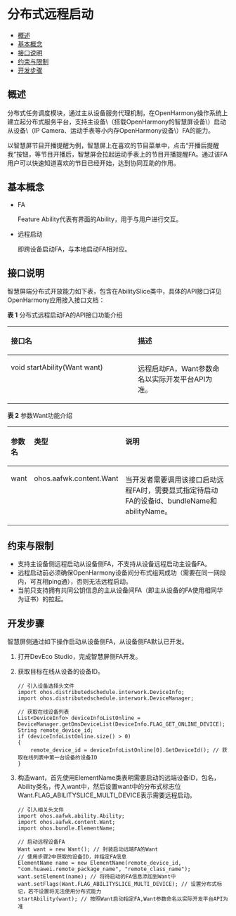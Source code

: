 # 分布式远程启动<a name="ZH-CN_TOPIC_0000001051071561"></a>

-   [概述](#section186634310418)
-   [基本概念](#section982651246)
-   [接口说明](#section125479541744)
-   [约束与限制](#section1165911177314)
-   [开发步骤](#section34171333656)

## 概述<a name="section186634310418"></a>

分布式任务调度模块，通过主从设备服务代理机制，在OpenHarmony操作系统上建立起分布式服务平台，支持主设备\（搭载OpenHarmony的智慧屏设备\）启动从设备\（IP Camera、运动手表等小内存OpenHarmony设备\）FA的能力。

以智慧屏节目开播提醒为例，智慧屏上在喜欢的节目菜单中，点击“开播后提醒我”按钮，等节目开播后，智慧屏会拉起运动手表上的节目开播提醒FA。通过该FA用户可以快速知道喜欢的节目已经开始，达到协同互助的作用。

## 基本概念<a name="section982651246"></a>

-   FA

    Feature Ability代表有界面的Ability，用于与用户进行交互。


-   远程启动

    即跨设备启动FA，与本地启动FA相对应。


## 接口说明<a name="section125479541744"></a>

智慧屏端分布式开放能力如下表，包含在AbilitySlice类中，具体的API接口详见OpenHarmony应用接入接口文档：

**表 1**  分布式远程启动FA的API接口功能介绍

<a name="table1731550155318"></a>
<table><thead align="left"><tr id="row4419501537"><th class="cellrowborder" valign="top" width="57.38999999999999%" id="mcps1.2.3.1.1"><p id="p54150165315"><a name="p54150165315"></a><a name="p54150165315"></a>接口名</p>
</th>
<th class="cellrowborder" valign="top" width="42.61%" id="mcps1.2.3.1.2"><p id="p941150145313"><a name="p941150145313"></a><a name="p941150145313"></a>描述</p>
</th>
</tr>
</thead>
<tbody><tr id="row34145016535"><td class="cellrowborder" valign="top" width="57.38999999999999%" headers="mcps1.2.3.1.1 "><p id="p1682733119213"><a name="p1682733119213"></a><a name="p1682733119213"></a>void startAbility(Want want)</p>
</td>
<td class="cellrowborder" valign="top" width="42.61%" headers="mcps1.2.3.1.2 "><p id="p13562171015712"><a name="p13562171015712"></a><a name="p13562171015712"></a>远程启动FA，Want参数命名以实际开发平台API为准。</p>
</td>
</tr>
</tbody>
</table>

**表 2**  参数Want功能介绍

<a name="table02120432364"></a>
<table><thead align="left"><tr id="row172294315361"><th class="cellrowborder" valign="top" width="5.780578057805781%" id="mcps1.2.4.1.1"><p id="p722144318360"><a name="p722144318360"></a><a name="p722144318360"></a>参数名</p>
</th>
<th class="cellrowborder" valign="top" width="29.322932293229325%" id="mcps1.2.4.1.2"><p id="p10227434363"><a name="p10227434363"></a><a name="p10227434363"></a>类型</p>
</th>
<th class="cellrowborder" valign="top" width="64.89648964896489%" id="mcps1.2.4.1.3"><p id="p22284383616"><a name="p22284383616"></a><a name="p22284383616"></a>说明</p>
</th>
</tr>
</thead>
<tbody><tr id="row3228436365"><td class="cellrowborder" valign="top" width="5.780578057805781%" headers="mcps1.2.4.1.1 "><p id="p1391227193713"><a name="p1391227193713"></a><a name="p1391227193713"></a>want</p>
</td>
<td class="cellrowborder" valign="top" width="29.322932293229325%" headers="mcps1.2.4.1.2 "><p id="p20993611193719"><a name="p20993611193719"></a><a name="p20993611193719"></a>ohos.aafwk.content.Want</p>
</td>
<td class="cellrowborder" valign="top" width="64.89648964896489%" headers="mcps1.2.4.1.3 "><p id="p10555172211377"><a name="p10555172211377"></a><a name="p10555172211377"></a>当开发者需要调用该接口启动远程FA时，需要显式指定待启动FA的设备id、bundleName和abilityName。</p>
</td>
</tr>
</tbody>
</table>

## 约束与限制<a name="section1165911177314"></a>

-   支持主设备侧远程启动从设备侧FA，不支持从设备远程启动主设备FA。
-   远程启动前必须确保OpenHarmony设备间分布式组网成功（需要在同一网段内，可互相ping通），否则无法远程启动。
-   当前只支持拥有共同公钥信息的主从设备间FA（即主从设备的FA使用相同华为证书）的拉起。

## 开发步骤<a name="section34171333656"></a>

智慧屏侧通过如下操作启动从设备侧FA，从设备侧FA默认已开发。

1.  打开DevEco Studio，完成智慧屏侧FA开发。
2.  获取目标在线从设备的设备ID。

    ```
    // 引入设备选择头文件
    import ohos.distributedschedule.interwork.DeviceInfo;
    import ohos.distributedschedule.interwork.DeviceManager;
    
    // 获取在线设备列表
    List<DeviceInfo> deviceInfoListOnline = DeviceManager.getDmsDeviceList(DeviceInfo.FLAG_GET_ONLINE_DEVICE);
    String remote_device_id;
    if (deviceInfoListOnline.size() > 0)
    {
        remote_device_id = deviceInfoListOnline[0].GetDeviceId(); // 获取在线列表中第一台设备的设备ID
    }
    ```

3.  构造want，首先使用ElementName类表明需要启动的远端设备ID，包名，Ability类名，传入want中，然后设置want中的分布式标志位Want.FLAG\_ABILITYSLICE\_MULTI\_DEVICE表示需要远程启动。

    ```
    // 引入相关头文件
    import ohos.aafwk.ability.Ability;
    import ohos.aafwk.content.Want;
    import ohos.bundle.ElementName;
    
    // 启动远程设备FA
    Want want = new Want(); // 封装启动远端FA的Want
    // 使用步骤2中获取的设备ID，并指定FA信息
    ElementName name = new ElementName(remote_device_id, "com.huawei.remote_package_name", "remote_class_name"); 
    want.setElement(name); // 将待启动的FA信息添加到Want中
    want.setFlags(Want.FLAG_ABILITYSLICE_MULTI_DEVICE); // 设置分布式标记，若不设置将无法使用分布式能力
    startAbility(want); // 按照Want启动指定FA,Want参数命名以实际开发平台API为准
    ```


